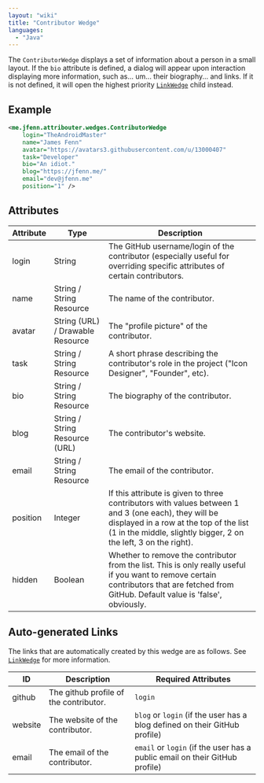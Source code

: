 ```yaml
---
layout: "wiki"
title: "Contributor Wedge"
languages: 
  - "Java"
---
```


The `ContributorWedge` displays a set of information about a person in a small layout. If the `bio` attribute is defined, a dialog will appear upon interaction displaying more information, such as... um... their biography... and links. If it is not defined, it will open the highest priority [`LinkWedge`](LinkWedge) child instead.

## Example

```xml
<me.jfenn.attribouter.wedges.ContributorWedge
    login="TheAndroidMaster"
    name="James Fenn"
    avatar="https://avatars3.githubusercontent.com/u/13000407"
    task="Developer"
    bio="An idiot."
    blog="https://jfenn.me/"
    email="dev@jfenn.me"
    position="1" />
```

## Attributes

|Attribute|Type|Description|
|-----|-----|-----|
|login|String|The GitHub username/login of the contributor (especially useful for overriding specific attributes of certain contributors.|
|name|String / String Resource|The name of the contributor.|
|avatar|String (URL) / Drawable Resource|The "profile picture" of the contributor.|
|task|String / String Resource|A short phrase describing the contributor's role in the project ("Icon Designer", "Founder", etc).|
|bio|String / String Resource|The biography of the contributor.|
|blog|String / String Resource (URL)|The contributor's website.|
|email|String / String Resource|The email of the contributor.|
|position|Integer|If this attribute is given to three contributors with values between 1 and 3 (one each), they will be displayed in a row at the top of the list (1 in the middle, slightly bigger, 2 on the left, 3 on the right).|
|hidden|Boolean|Whether to remove the contributor from the list. This is only really useful if you want to remove certain contributors that are fetched from GitHub. Default value is 'false', obviously.|

## Auto-generated Links

The links that are automatically created by this wedge are as follows. See [`LinkWedge`](LinkWedge) for more information.

|ID|Description|Required Attributes|
|-----|-----|-----|
|github|The github profile of the contributor.|`login`|
|website|The website of the contributor.|`blog` or `login` (if the user has a blog defined on their GitHub profile)|
|email|The email of the contributor.|`email` or `login` (if the user has a public email on their GitHub profile)|